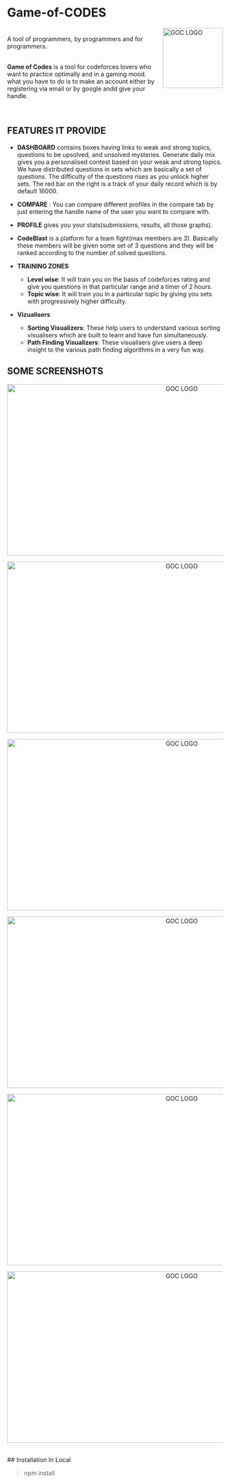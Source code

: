 # Game-of-CODES

<img src="https://gameofcodes.herokuapp.com/resources/logo/logo_dark.png" align="right"
     alt="GOC LOGO" width="140" height="140">

<br>
A tool of programmers, by programmers and for programmers.
<br>
<br>

**Game of Codes** is a tool for codeforces lovers who want to practice optimally and in a gaming mood. what you have to do is to make an account either by registering via email or by google andd give your handle.

<br>

## FEATURES IT PROVIDE


* **DASHBOARD** contains boxes having links to weak and strong topics, questions to be upsolved, and unsolved mysteries. Generate daily mix gives you a personalised contest based on your weak and strong topics. We have distributed questions in sets which are basically a set of questions. The difficulty of the questions rises as you unlock higher sets. The red bar on the right is a track of your daily record which is by default 16000.
* **COMPARE** : You can compare different profiles in the compare tab by just entering the handle name of the user you want to compare with.

* **PROFILE** gives you your stats(submissions, results, all those graphs).
* **CodeBlast** is a platform for a team fight(max members are 3). Basically these members will be given some set of 3 questions and they will be ranked according to the number of solved questions.

* **TRAINING ZONES** 
  * **Level wise**: It will train you on the basis of codeforces rating and give you questions in that particular range and a timer of 2 hours.
  * **Topic wise**: It will train you in a particular topic by giving you sets with progressively higher difficulty.
* **Vizualisers**
  * **Sorting Visualizers**: These help users to understand various sorting visualisers which are built to learn and have fun simultaneously.
  * **Path Finding Visualizers**: These visualisers give users a deep insight to the various path finding algorithms in a very fun way.
## SOME SCREENSHOTS

<p align="center">
<img src="https://abhi-824.github.io/Game-of-CODES/publicis/resources/screenshots/dashboard.PNG"
     alt="GOC LOGO" width="800" height="400">
</p>
<p align="center">
<img src="https://abhi-824.github.io/Game-of-CODES/publicis/resources/screenshots/compare.PNG"
     alt="GOC LOGO" width="800" height="400">
</p>
<p align="center">
<img src="https://abhi-824.github.io/Game-of-CODES/publicis/resources/screenshots/weak_topics.PNG"
     alt="GOC LOGO" width="800" height="400">
</p>
<p align="center">
<img src="https://abhi-824.github.io/Game-of-CODES/publicis/resources/screenshots/sorting_vis.PNG"
     alt="GOC LOGO" width="800" height="400">
</p>
<p align="center">
<img src="https://abhi-824.github.io/Game-of-CODES/publicis/resources/screenshots/profile.PNG"
     alt="GOC LOGO" width="800" height="400">
</p>
<p align="center">
<img src="https://abhi-824.github.io/Game-of-CODES/publicis/resources/screenshots/bfs.PNG"
     alt="GOC LOGO" width="800" height="400">
</p>

<br>
## Installation In Local

> npm install
